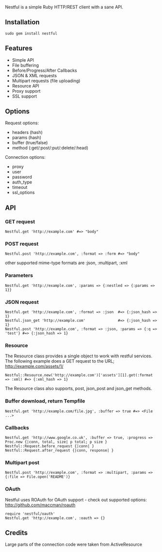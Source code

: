 Nestful is a simple Ruby HTTP/REST client with a sane API. 

## Installation

    sudo gem install nestful

## Features

  * Simple API
  * File buffering
  * Before/Progress/After Callbacks
  * JSON & XML requests
  * Multipart requests (file uploading)
  * Resource API
  * Proxy support
  * SSL support

## Options

Request options:

  * headers (hash)
  * params  (hash)
  * buffer  (true/false)
  * method  (:get/:post/:put/:delete/:head)

Connection options:

  * proxy
  * user
  * password
  * auth_type
  * timeout
  * ssl_options

## API
  
### GET request

    Nestful.get 'http://example.com' #=> "body"

### POST request

    Nestful.post 'http://example.com', :format => :form #=> "body"

other supported mime-type formats are :json, :multipart, :xml

### Parameters

    Nestful.get 'http://example.com', :params => {:nestled => {:params => 1}}

### JSON request

    Nestful.get 'http://example.com', :format => :json  #=> {:json_hash => 1}
    Nestful.json_get 'http://example.com'               #=> {:json_hash => 1}
    Nestful.post 'http://example.com', :format => :json, :params => {:q => 'test'} #=> {:json_hash => 1}
  
### Resource

The Resource class provides a single object to work with restful services. The following example does a GET request to the URL; http://example.com/assets/1/

    Nestful::Resource.new('http://example.com')['assets'][1].get(:format => :xml) #=> {:xml_hash => 1}

The Resource class also supports, post, json_post and json_get methods.

### Buffer download, return Tempfile

    Nestful.get 'http://example.com/file.jpg', :buffer => true #=> <File ...>

### Callbacks

    Nestful.get 'http://www.google.co.uk', :buffer => true, :progress => Proc.new {|conn, total, size| p total; p size }
    Nestful::Request.before_request {|conn| }
    Nestful::Request.after_request {|conn, response| }

### Multipart post

    Nestful.post 'http://example.com', :format => :multipart, :params => {:file => File.open('README')}
    
### OAuth

Nestful uses ROAuth for OAuth support - check out supported options: http://github.com/maccman/roauth
    
    require 'nestful/oauth'
    Nestful.get 'http://example.com', :oauth => {}

## Credits
  Large parts of the connection code were taken from ActiveResource
